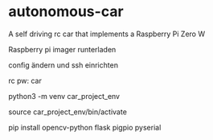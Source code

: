# autonomous-car

A self driving rc car that implements a Raspberry Pi Zero W

Raspberry pi imager runterladen

config ändern und ssh einrichten

rc
pw: car

python3 -m venv car_project_env

source car_project_env/bin/activate

pip install opencv-python flask pigpio pyserial
